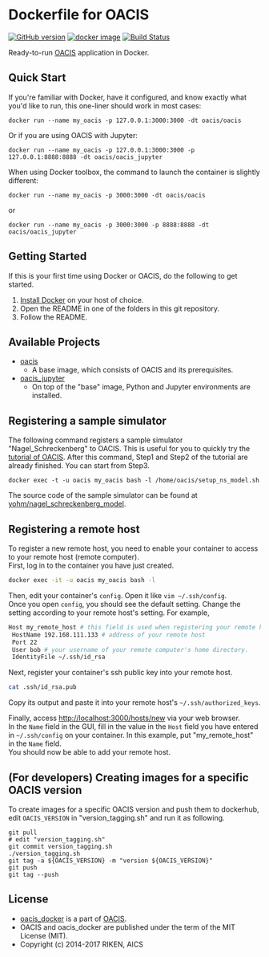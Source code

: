 # Dockerfile for OACIS

[![GitHub version](https://badge.fury.io/gh/crest-cassia%2Foacis_docker.svg)](https://badge.fury.io/gh/crest-cassia%2Foacis_docker)
[![docker image](http://img.shields.io/badge/docker_image-ready-brightgreen.svg)](https://registry.hub.docker.com/r/oacis/oacis/)
[![Build Status](https://travis-ci.org/crest-cassia/oacis_docker.svg?branch=develop)](https://travis-ci.org/crest-cassia/oacis_docker)

Ready-to-run [OACIS](https://github.com/crest-cassia/oacis) application in Docker.

## Quick Start

If you're familiar with Docker, have it configured, and know exactly what you'd like to run, this one-liner should work in most cases:

```
docker run --name my_oacis -p 127.0.0.1:3000:3000 -dt oacis/oacis
```

Or if you are using OACIS with Jupyter:

```
docker run --name my_oacis -p 127.0.0.1:3000:3000 -p 127.0.0.1:8888:8888 -dt oacis/oacis_jupyter
```

When using Docker toolbox, the command to launch the container is slightly different:

```
docker run --name my_oacis -p 3000:3000 -dt oacis/oacis
```

or

```
docker run --name my_oacis -p 3000:3000 -p 8888:8888 -dt oacis/oacis_jupyter
```


## Getting Started

If this is your first time using Docker or OACIS, do the following to get started.

1. [Install Docker](https://docs.docker.com/installation/) on your host of choice.
2. Open the README in one of the folders in this git repository.
3. Follow the README.

## Available Projects

- [oacis](oacis)
    - A base image, which consists of OACIS and its prerequisites.
- [oacis\_jupyter](oacis_jupyter)
    - On top of the "base" image, Python and Jupyter environments are installed.

## Registering a sample simulator

The following command registers a sample simulator "Nagel_Schreckenberg" to OACIS.
This is useful for you to quickly try the [tutorial of OACIS](http://crest-cassia.github.io/oacis/en/tutorial.html).
After this command, Step1 and Step2 of the tutorial are already finished. You can start from Step3.

```
docker exec -t -u oacis my_oacis bash -l /home/oacis/setup_ns_model.sh
```

The source code of the sample simulator can be found at [yohm/nagel_schreckenberg_model](https://github.com/yohm/nagel_schreckenberg_model).

## Registering a remote host  

To register a new remote host, you need to enable your container to access to your remote host (remote computer).  
First, log in to the container you have just created.    

```sh
docker exec -it -u oacis my_oacis bash -l
```

Then, edit your container's `config`. Open it like `vim ~/.ssh/config`.  
Once you open `config`, you should see the default setting. Change the setting according to your remote host's setting. For example,  
```sh
Host my_remote_host # this field is used when registering your remote host later 
 HostName 192.168.111.133 # address of your remote host
 Port 22
 User bob # your username of your remote computer's home directory.  
 IdentityFile ~/.ssh/id_rsa
```

Next, register your container's ssh public key into your remote host.  
```sh
cat .ssh/id_rsa.pub
```
Copy its output and paste it into your remote host's `~/.ssh/authorized_keys`.  


Finally, access [http://localhost:3000/hosts/new](http://localhost:3000/hosts/new) via your web browser.  
In the `Name` field in the GUI, fill in the value in the `Host` field you have entered in `~/.ssh/config` on your container. In this example, put "my_remote_host" in the `Name` field.  
You should now be able to add your remote host.  


## (For developers) Creating images for a specific OACIS version

To create images for a specific OACIS version and push them to dockerhub, edit `OACIS_VERSION` in "version_tagging.sh" and run it as following.

```
git pull
# edit "version_tagging.sh"
git commit version_tagging.sh
./version_tagging.sh
git tag -a ${OACIS_VERSION} -m "version ${OACIS_VERSION}"
git push
git tag --push
```

## License

- [oacis_docker](https://github.com/crest-cassia/oacis_docker) is a part of [OACIS](https://github.com/crest-cassia/oacis).
- OACIS and oacis_docker are published under the term of the MIT License (MIT).
- Copyright (c) 2014-2017 RIKEN, AICS

